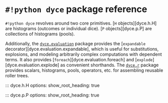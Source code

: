 <!---
  Copyright and other protections apply. Please see the accompanying LICENSE file for
  rights and restrictions governing use of this software. All rights not expressly
  waived or licensed are reserved. If that file is missing or appears to be modified
  from its original, then please contact the author before viewing or using this
  software in any capacity.

  !!!!!!!!!!!!!!!!!!!!!!!!!!!!!!!!!!!!!!!!!!!!!!!!!!!!!!!!!!!!!!!!!!!!
  !!!!!!!!!!!!!!! IMPORTANT: READ THIS BEFORE EDITING! !!!!!!!!!!!!!!!
  !!!!!!!!!!!!!!!!!!!!!!!!!!!!!!!!!!!!!!!!!!!!!!!!!!!!!!!!!!!!!!!!!!!!
  Please keep each sentence on its own unwrapped line.
  It looks like crap in a text editor, but it has no effect on rendering, and it allows much more useful diffs.
  Thank you!
-->

# ``#!python dyce`` package reference

``#!python dyce`` revolves around two core primitives.
[``H`` objects][dyce.h.H] are histograms (outcomes or individual dice).
[``P`` objects][dyce.p.P] are collections of histograms (pools).

Additionally, the [``dyce.evaluation``](dyce.evaluation.md) package provides the [``expandable`` decorator][dyce.evaluation.expandable], which is useful for substitutions, explosions, and modeling arbitrarily complex computations with dependent terms.
It also provides [``foreach``][dyce.evaluation.foreach] and [``explode``][dyce.evaluation.explode] as convenient shorthands.
The [``dyce.r``](dyce.r.md) package provides scalars, histograms, pools, operators, etc. for assembling reusable roller trees.

::: dyce.h.H
    options:
      show_root_heading: true

::: dyce.p.P
    options:
      show_root_heading: true
